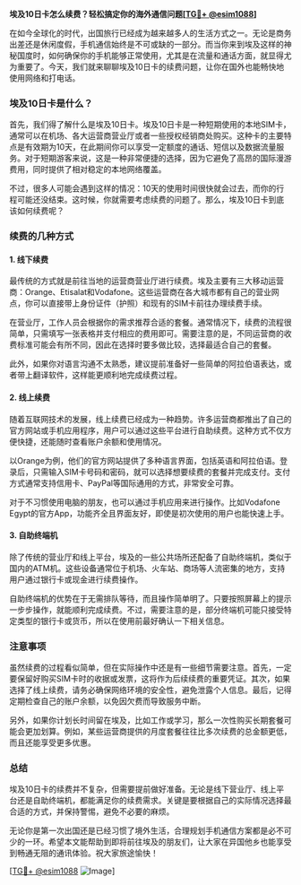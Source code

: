 **埃及10日卡怎么续费？轻松搞定你的海外通信问题[[TG💪+ @esim1088](https://t.me/s/esim1088)]**

在如今全球化的时代，出国旅行已经成为越来越多人的生活方式之一。无论是商务出差还是休闲度假，手机通信始终是不可或缺的一部分。而当你来到埃及这样的神秘国度时，如何确保你的手机能够正常使用，尤其是在流量和通话方面，就显得尤为重要了。今天，我们就来聊聊埃及10日卡的续费问题，让你在国外也能畅快地使用网络和打电话。

### 埃及10日卡是什么？

首先，我们得了解什么是埃及10日卡。埃及10日卡是一种短期使用的本地SIM卡，通常可以在机场、各大运营商营业厅或者一些授权经销商处购买。这种卡的主要特点是有效期为10天，在此期间你可以享受一定额度的通话、短信以及数据流量服务。对于短期游客来说，这是一种非常便捷的选择，因为它避免了高昂的国际漫游费用，同时提供了相对稳定的本地网络覆盖。

不过，很多人可能会遇到这样的情况：10天的使用时间很快就会过去，而你的行程可能还没结束。这时候，你就需要考虑续费的问题了。那么，埃及10日卡到底该如何续费呢？

### 续费的几种方式

#### 1. 线下续费

最传统的方式就是前往当地的运营商营业厅进行续费。埃及主要有三大移动运营商：Orange、Etisalat和Vodafone。这些运营商在各大城市都有自己的营业网点，你可以直接带上身份证件（护照）和现有的SIM卡前往办理续费手续。

在营业厅，工作人员会根据你的需求推荐合适的套餐。通常情况下，续费的流程很简单，只需填写一张表格并支付相应的费用即可。需要注意的是，不同运营商的收费标准可能会有所不同，因此在选择时要多做比较，选择最适合自己的套餐。

此外，如果你对语言沟通不太熟悉，建议提前准备好一些简单的阿拉伯语表达，或者带上翻译软件，这样能更顺利地完成续费过程。

#### 2. 线上续费

随着互联网技术的发展，线上续费已经成为一种趋势。许多运营商都推出了自己的官方网站或手机应用程序，用户可以通过这些平台进行自助续费。这种方式不仅方便快捷，还能随时查看账户余额和使用情况。

以Orange为例，他们的官方网站提供了多种语言界面，包括英语和阿拉伯语。登录后，只需输入SIM卡号码和密码，就可以选择想要续费的套餐并完成支付。支付方式通常支持信用卡、PayPal等国际通用的方式，非常安全可靠。

对于不习惯使用电脑的朋友，也可以通过手机应用来进行操作。比如Vodafone Egypt的官方App，功能齐全且界面友好，即使是初次使用的用户也能快速上手。

#### 3. 自助终端机

除了传统的营业厅和线上平台，埃及的一些公共场所还配备了自助终端机，类似于国内的ATM机。这些设备通常位于机场、火车站、商场等人流密集的地方，支持用户通过银行卡或现金进行续费操作。

自助终端机的优势在于无需排队等待，而且操作简单明了。只要按照屏幕上的提示一步步操作，就能顺利完成续费。不过，需要注意的是，部分终端机可能只接受特定类型的银行卡或货币，所以在使用前最好确认一下相关信息。

### 注意事项

虽然续费的过程看似简单，但在实际操作中还是有一些细节需要注意。首先，一定要保留好购买SIM卡时的收据或发票，这将作为后续续费的重要凭证。其次，如果选择了线上续费，请务必确保网络环境的安全性，避免泄露个人信息。最后，记得定期检查自己的账户余额，以免因欠费而导致服务中断。

另外，如果你计划长时间留在埃及，比如工作或学习，那么一次性购买长期套餐可能会更加划算。例如，某些运营商提供的月度套餐往往比多次续费的总金额更低，而且还能享受更多优惠。

### 总结

埃及10日卡的续费并不复杂，但需要提前做好准备。无论是线下营业厅、线上平台还是自助终端机，都能满足你的续费需求。关键是要根据自己的实际情况选择最合适的方式，并保持警惕，避免不必要的麻烦。

无论你是第一次出国还是已经习惯了境外生活，合理规划手机通信方案都是必不可少的一环。希望本文能帮助到即将前往埃及的朋友们，让大家在异国他乡也能享受到畅通无阻的通讯体验。祝大家旅途愉快！

[[TG💪+ @esim1088](https://t.me/s/esim1088) ![Image](https://i.postimg.cc/4NQfJmqS/Snipaste-2025-05-13-00-14-12.png)]